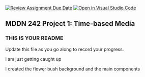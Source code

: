 [![Review Assignment Due Date](https://classroom.github.com/assets/deadline-readme-button-24ddc0f5d75046c5622901739e7c5dd533143b0c8e959d652212380cedb1ea36.svg)](https://classroom.github.com/a/H1UMq2qW)
[![Open in Visual Studio Code](https://classroom.github.com/assets/open-in-vscode-718a45dd9cf7e7f842a935f5ebbe5719a5e09af4491e668f4dbf3b35d5cca122.svg)](https://classroom.github.com/online_ide?assignment_repo_id=14085322&assignment_repo_type=AssignmentRepo)
## MDDN 242 Project 1: Time-based Media  

### THIS IS YOUR README

Update this file as you go along to record your progress.

I am just getting caught up

I created the flower bush background and the main components 
